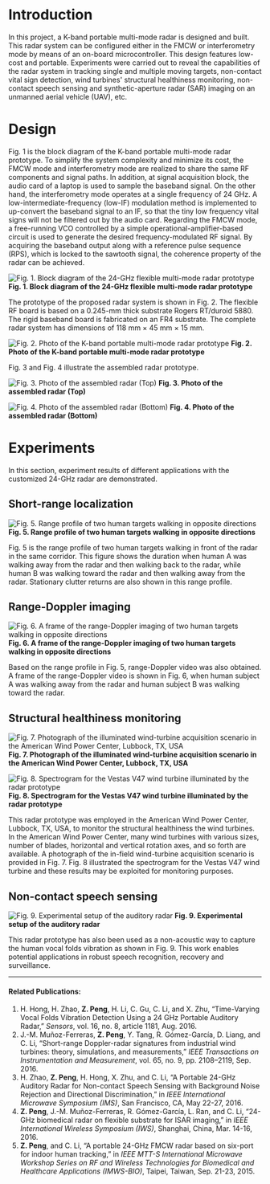 # Introduction

In this project, a K-band portable multi-mode radar is designed and built. This radar system can be configured either in the FMCW or interferometry mode by means of an on-board microcontroller. This design features low-cost and portable. Experiments were carried out to reveal the capabilities of the radar system in tracking single and multiple moving targets, non-contact vital sign detection, wind turbines' structural healthiness monitoring, non-contact speech sensing and synthetic-aperture radar (SAR) imaging on an unmanned aerial vehicle (UAV), etc.

# Design

Fig. 1 is the block diagram of the K-band portable multi-mode radar prototype. To simplify the system complexity and minimize its cost, the FMCW mode and interferometry mode are realized to share the same RF components and signal paths. In addition, at signal acquisition block, the audio card of a laptop is used to sample the baseband signal. On the other hand, the interferometry mode operates at a single frequency of 24 GHz. A low-intermediate-frequency (low-IF) modulation method is implemented to up-convert the baseband signal to an IF, so that the tiny low frequency vital signs will not be filtered out by the audio card. Regarding the FMCW mode, a free-running VCO controlled by a simple operational-amplifier-based circuit is used to generate the desired frequency-modulated RF signal. By acquiring the baseband output along with a reference pulse sequence (RPS), which is locked to the sawtooth signal, the coherence property of the radar can be achieved.

![Fig. 1. Block diagram of the 24-GHz flexible multi-mode radar prototype](https://zpeng.me/wp-content/uploads/2017/11/flex-radar-block.jpg)
**Fig. 1. Block diagram of the 24-GHz flexible multi-mode radar prototype**

The prototype of the proposed radar system is shown in Fig. 2. The flexible RF board is based on a 0.245-mm thick substrate Rogers RT/duroid 5880. The rigid baseband board is fabricated on an FR4 substrate. The complete radar system has dimensions of 118 mm × 45 mm × 15 mm.

![Fig. 2. Photo of the K-band portable multi-mode radar prototype](https://zpeng.me/wp-content/uploads/2018/03/k-band-radar-photo.jpg)
**Fig. 2. Photo of the K-band portable multi-mode radar prototype**

Fig. 3 and Fig. 4 illustrate the assembled radar prototype. 

![Fig. 3. Photo of the assembled radar (Top)](https://zpeng.me/wp-content/uploads/2018/03/k-band-assembled-top.jpg)
**Fig. 3. Photo of the assembled radar (Top)**

![Fig. 4. Photo of the assembled radar (Bottom)](https://zpeng.me/wp-content/uploads/2018/03/k-band-assembled-bottom.jpg)
**Fig. 4. Photo of the assembled radar (Bottom)**

# Experiments

In this section, experiment results of different applications with the customized 24-GHz radar are demonstrated.

## Short-range localization

![Fig. 5. Range profile of two human targets walking in opposite directions](https://zpeng.me/wp-content/uploads/2017/11/flex-radar-rangeprofile.jpg)
**Fig. 5. Range profile of two human targets walking in opposite directions**

Fig. 5 is the range profile of two human targets walking in front of the radar in the same corridor. This figure shows the duration when human A was walking away from the radar and then walking back to the radar, while human B was walking toward the radar and then walking away from the radar. Stationary clutter returns are also shown in this range profile. 

## Range-Doppler imaging

![Fig. 6. A frame of the range-Doppler imaging of two human targets walking in opposite directions](https://zpeng.me/wp-content/uploads/2017/11/flex-radar-rangedoppler.jpg)
**Fig. 6. A frame of the range-Doppler imaging of two human targets walking in opposite directions**

Based on the range profile in Fig. 5, range-Doppler video was also obtained. A frame of the range-Doppler video is shown in Fig. 6, when human subject A was walking away from the radar and human subject B was walking toward the radar.

## Structural healthiness monitoring

![Fig. 7. Photograph of the illuminated wind-turbine acquisition scenario in the American Wind Power Center, Lubbock, TX, USA](https://zpeng.me/wp-content/uploads/2017/11/flex-radar-windturbine.jpg)
**Fig. 7. Photograph of the illuminated wind-turbine acquisition scenario in the American Wind Power Center, Lubbock, TX, USA**

![Fig. 8. Spectrogram for the Vestas V47 wind turbine illuminated by the radar prototype](https://zpeng.me/wp-content/uploads/2017/11/flex-radar-windturbine-data.jpg)
**Fig. 8. Spectrogram for the Vestas V47 wind turbine illuminated by the radar prototype**

This radar prototype was employed in the American Wind Power Center, Lubbock, TX, USA, to monitor the structural healthiness the wind turbines. In the American Wind Power Center, many wind turbines with various sizes, number of blades, horizontal and vertical rotation axes, and so forth are available. A photograph of the in-field wind-turbine acquisition scenario is provided in Fig. 7. Fig. 8 illustrated the spectrogram for the Vestas V47 wind turbine and these results may be exploited for monitoring purposes.

## Non-contact speech sensing

![Fig. 9. Experimental setup of the auditory radar](https://zpeng.me/wp-content/uploads/2017/11/flex-radar-verbal.jpg)
**Fig. 9. Experimental setup of the auditory radar**

This radar prototype has also been used as a non-acoustic way to capture the human vocal folds vibration as shown in Fig. 9. This work enables potential applications in robust speech recognition, recovery and surveillance.

----------

#### Related Publications:

1. H. Hong, H. Zhao, **Z. Peng**, H. Li, C. Gu, C. Li, and X. Zhu, “Time-Varying Vocal Folds Vibration Detection Using a 24 GHz Portable Auditory Radar,” *Sensors*, vol. 16, no. 8, article 1181, Aug. 2016.
2. J.-M. Muñoz-Ferreras, **Z. Peng**, Y. Tang, R. Gómez-García, D. Liang, and C. Li, “Short-range Doppler-radar signatures from industrial wind turbines: theory, simulations, and measurements,” *IEEE Transactions on Instrumentation and Measurement*, vol. 65, no. 9, pp. 2108–2119, Sep. 2016.
3. H. Zhao, **Z. Peng**, H. Hong, X. Zhu, and C. Li, “A Portable 24-GHz Auditory Radar for Non-contact Speech Sensing with Background Noise Rejection and Directional Discrimination,” in *IEEE International Microwave Symposium (IMS)*, San Francisco, CA, May 22-27, 2016.
4. **Z. Peng**, J.-M. Muñoz-Ferreras, R. Gómez-García, L. Ran, and C. Li, “24-GHz biomedical radar on flexible substrate for ISAR imaging,” in *IEEE International Wireless Symposium (IWS)*, Shanghai, China, Mar. 14-16, 2016.
5. **Z. Peng**, and C. Li, “A portable 24-GHz FMCW radar based on six-port for indoor human tracking,” in *IEEE MTT-S International Microwave Workshop Series on RF and Wireless Technologies for Biomedical and Healthcare Applications (IMWS-BIO)*, Taipei, Taiwan, Sep. 21-23, 2015.
